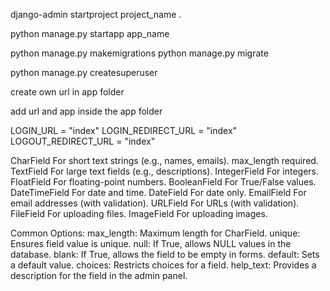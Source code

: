 django-admin startproject project_name .

python manage.py startapp app_name


python manage.py makemigrations
python manage.py migrate

python manage.py createsuperuser


create own url in app folder

add url and app inside the app folder

LOGIN_URL = "index"
LOGIN_REDIRECT_URL = "index"
LOGOUT_REDIRECT_URL = "index"


CharField	For short text strings (e.g., names, emails). max_length required.
TextField	For large text fields (e.g., descriptions).
IntegerField	For integers.
FloatField	For floating-point numbers.
BooleanField	For True/False values.
DateTimeField	For date and time.
DateField	For date only.
EmailField	For email addresses (with validation).
URLField	For URLs (with validation).
FileField	For uploading files.
ImageField	For uploading images.


Common Options:
max_length: Maximum length for CharField.
unique: Ensures field value is unique.
null: If True, allows NULL values in the database.
blank: If True, allows the field to be empty in forms.
default: Sets a default value.
choices: Restricts choices for a field.
help_text: Provides a description for the field in the admin panel.
